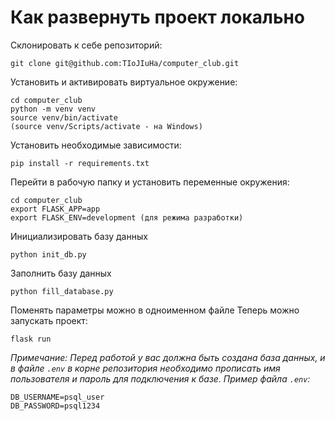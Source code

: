 # Как развернуть проект локально

Склонировать к себе репозиторий:
```
git clone git@github.com:TIoJIuHa/computer_club.git
```
Установить и активировать виртуальное окружение:
```
cd computer_club
python -m venv venv
source venv/bin/activate
(source venv/Scripts/activate - на Windows)
```
Установить необходимые зависимости:
```
pip install -r requirements.txt
```
Перейти в рабочую папку и установить переменные окружения:
```
cd computer_club
export FLASK_APP=app
export FLASK_ENV=development (для режима разработки)
```
Инициализировать базу данных
```
python init_db.py
```
Заполнить базу данных 
```
python fill_database.py
```
Поменять параметры можно в одноименном файле
Теперь можно запускать проект:
```
flask run
```
*Примечание:*
*Перед работой у вас должна быть создана база данных, и в файле `.env` в корне репозитория необходимо прописать имя пользователя и пароль для подключения к базе.*
*Пример файла `.env`:*
```
DB_USERNAME=psql_user
DB_PASSWORD=psql1234
```

